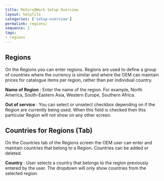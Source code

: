 ```yaml
---
title: Motors@Work Setup Overview
layout: helpfile
categories: ['setup-overview']
permalink: regions/
sequence: 1
tags:
- regions
---
```


## **Regions**

On the Regions you can enter regions. Regions are used to define a group of countries where the currency is similar and where the OEM can maintain prices for catalogue items per region, rather than per individual country.

**Name of Region** : Enter the name of the region. For example, North America, South-Eastern Asia, Western Europe, Southern Africa.

**Out of service** : You can select or unselect checkbox depending on if the Region are currently being used.  When this field is checked then this particular Region will not show on any other screen.


## **Countries for Regions (Tab)**

On the Countries tab of the Regions screen the OEM user can enter and maintain countries that belong to a Region. Countries can be added or deleted.

**Country** : User selects a country that belongs to the region previously entered by the user. The dropdown will only show countries from the selected region.
